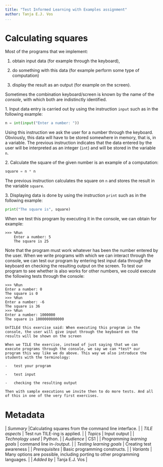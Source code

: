 ```yaml
---
title: "Test Informed Learning with Examples assignment"
author: Tanja E.J. Vos
...
```


# Calculating squares


Most of the programs that we implement:

1.  obtain input data (for example through the keyboard),

2.  do something with this data (for example perform some type of computation)

3.  display the result as an output (for example on the screen).

Sometimes the combination keyboard/screen is known by the name of
the *console*, with which both are indistinctly identified.

1\. Input data entry is carried out by using the instruction `input`
such as in the following example:

```python
n = int(input("Enter a number: "))
```

Using this instruction we ask the user for a number through the
keyboard. Obviously, this data will have to be stored somewhere in
memory, that is, in a variable. The previous instruction indicates
that the data entered by the user will be interpreted as an integer
(`int`) and will be stored in the variable `n`.

2\. Calculate the square of the given number is an example of a
computation:

```python
square = n * n
```

The previous instruction calculates the square on `n` and stores the
result in the variable `square`.

3\. Displaying data is done by using the instruction `print` such as
in the following example:

```python
print("The square is", square)
```

When we test this program by executing it in the console, we can
obtain for example:

```
>>> %Run
    Enter a number: 5
    The square is 25
```

Note that the program must work whatever has been the number entered
by the user. When we write programs with which we can interact
through the console, we can test our program by entering test input
data through the keyboard en checking the resulting output on the
screen. To test our program to see whether is also works for other
numbers, we could execute the following tests through the console:

```
>>> %Run
Enter a number: 0
The square is 0
>>> %Run
Enter a number: -6
The square is 36
>>> %Run
Enter a number: 1000000
The square is 1000000000000
```

```testruntile
UnTILEd this exercise said: When executing this program in the
console, the user will give input through the keyboard en the
results will be shown on the screen

When we TILE the exercise, instead of just saying that we can
execute programs through the console, we say we can *test* our
program this way like we do above. This way we also introduce the
students with the terminology:

-   test your program

-   test input

-   checking the resulting output

Then with sample executions we invite then to do more tests. And all
of this in one of the very first exercises.
```

# Metadata

| _Summary_ |Calculating squares from the command line interface. |
| _TILE aspects_ | Test run TILE-ing is applied. |
| _Topics_ | Input output |
| _Technology used_ | Python. |
| _Audience_ | CS1 |
| _Programming learning goals_ | command line in-/output. |
| _Testing learning goals_ | Creating test awareness |
| _Prerequisites_ |  Basic programming constructs.  |
| _Variants_ |  Many options are possible, including porting to other programming languages. |
| _Added by_                    | Tanja E.J. Vos |  
